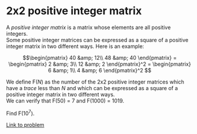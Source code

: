 # 2x2 positive integer matrix

<p>A <i>positive integer matrix</i> is a matrix whose elements are all positive integers.<br />
Some positive integer matrices can be expressed as a square of a positive integer matrix in two different ways. Here is an example:</p>

$$\begin{pmatrix}
40 &amp; 12\\
48 &amp; 40
\end{pmatrix} =
\begin{pmatrix}
2 &amp; 3\\
12 &amp; 2
\end{pmatrix}^2 =
\begin{pmatrix}
6 &amp; 1\\
4 &amp; 6
\end{pmatrix}^2
$$

<p>
We define F(<var>N</var>) as the number of the 2x2 positive integer matrices which have a <dfn title="the sum of the elements on the main diagonal">trace</dfn> less than <var>N</var> and which can be expressed as a square of a positive integer matrix in two different ways.<br />
We can verify that F(50) = 7 and F(1000) = 1019.
</p>

<p>
Find F(10<sup>7</sup>).
</p>

[Link to problem](https://projecteuler.net/problem=420)
